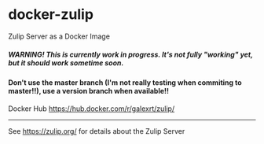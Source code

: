 # docker-zulip
Zulip Server as a Docker Image

##### WARNING! This is currently work in progress. It's not fully "working" yet, but it should work sometime soon.

#### Don't use the master branch (I'm not really testing when commiting to master!!), use a version branch when available!!

Docker Hub https://hub.docker.com/r/galexrt/zulip/

___

See https://zulip.org/ for details about the Zulip Server
